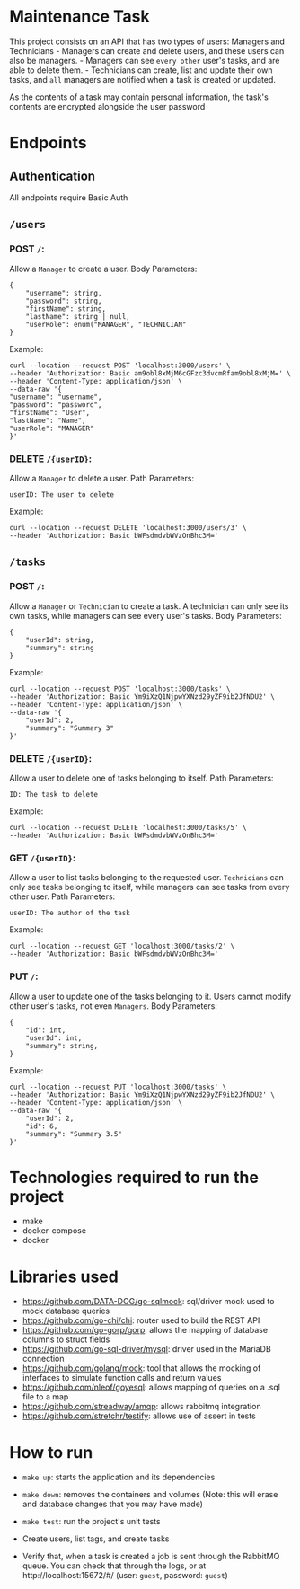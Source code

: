 # Maintenance Task

This project consists on an API that has two types of users: Managers and Technicians
    - Managers can create and delete users, and these users can also be managers.
    - Managers can see `every other` user's tasks, and are able to delete them.
    - Technicians can create, list and update their own tasks, and `all` managers are notified when a task is created or updated.

As the contents of a task may contain personal information, the task's contents are encrypted alongside the user password

# Endpoints
## Authentication
All endpoints require Basic Auth

## `/users`

### POST `/`: 
Allow a `Manager` to create a user. Body Parameters:
```
{
    "username": string,
    "password": string,
    "firstName": string,
    "lastName": string | null,
    "userRole": enum("MANAGER", "TECHNICIAN"
}
```

Example: 
```
curl --location --request POST 'localhost:3000/users' \
--header 'Authorization: Basic am9obl8xMjM6cGFzc3dvcmRfam9obl8xMjM=' \
--header 'Content-Type: application/json' \
--data-raw '{
"username": "username",
"password": "password",
"firstName": "User",
"lastName": "Name",
"userRole": "MANAGER"
}'
```

### DELETE `/{userID}`: 

Allow a `Manager` to delete a user. Path Parameters: 
```
userID: The user to delete
```

Example:
```
curl --location --request DELETE 'localhost:3000/users/3' \
--header 'Authorization: Basic bWFsdmdvbWVzOnBhc3M='
```

## `/tasks`

### POST `/`:

Allow a `Manager` or `Technician` to create a task. A technician can only see its own tasks, while managers can see every 
user's tasks. Body Parameters:

```
{
    "userId": string,
    "summary": string
}
```

Example: 
```
curl --location --request POST 'localhost:3000/tasks' \
--header 'Authorization: Basic Ym9iXzQ1NjpwYXNzd29yZF9ib2JfNDU2' \
--header 'Content-Type: application/json' \
--data-raw '{
    "userId": 2,
    "summary": "Summary 3"
}'
```

### DELETE `/{userID}`:

Allow a user to delete one of tasks belonging to itself. Path Parameters:
```
ID: The task to delete
```

Example:
```
curl --location --request DELETE 'localhost:3000/tasks/5' \
--header 'Authorization: Basic bWFsdmdvbWVzOnBhc3M='
```

### GET `/{userID}`:

Allow a user to list tasks belonging to the requested user. `Technicians` can only see tasks belonging to itself, while managers 
can see tasks from every other user. Path Parameters:
```
userID: The author of the task
```

Example:
```
curl --location --request GET 'localhost:3000/tasks/2' \
--header 'Authorization: Basic bWFsdmdvbWVzOnBhc3M=' 
```

### PUT `/`:

Allow a user to update one of the tasks belonging to it. Users cannot modify other user's tasks, not even `Managers`. Body 
Parameters:

```
{
    "id": int,
    "userId": int,
    "summary": string,
}
```
Example:
```
curl --location --request PUT 'localhost:3000/tasks' \
--header 'Authorization: Basic Ym9iXzQ1NjpwYXNzd29yZF9ib2JfNDU2' \
--header 'Content-Type: application/json' \
--data-raw '{
    "userId": 2,
    "id": 6,
    "summary": "Summary 3.5"
}'
```

# Technologies required to run the project

- make
- docker-compose
- docker

# Libraries used
- https://github.com/DATA-DOG/go-sqlmock: sql/driver mock used to mock database queries
- https://github.com/go-chi/chi: router used to build the REST API
- https://github.com/go-gorp/gorp: allows the mapping of database columns to struct fields
- https://github.com/go-sql-driver/mysql: driver used in the MariaDB connection
- https://github.com/golang/mock: tool that allows the mocking of interfaces to simulate function calls and return values
- https://github.com/nleof/goyesql: allows mapping of queries on a .sql file to a map
- https://github.com/streadway/amqp: allows rabbitmq integration
- https://github.com/stretchr/testify: allows use of assert in tests

# How to run
- `make up`: starts the application and its dependencies
- `make down`: removes the containers and volumes (Note: this will erase and database changes that you may have made)
- `make test`: run the project's unit tests


- Create users, list tags, and create tasks
- Verify that, when a task is created a job is sent through the RabbitMQ queue. You can check that through the logs, or at 
  http://localhost:15672/#/ (user: `guest`, password: `guest`)

